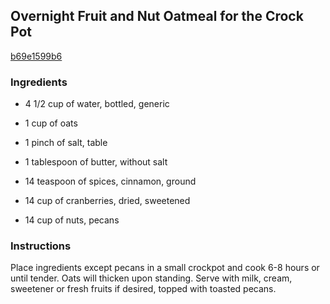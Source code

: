 ## Overnight Fruit and Nut Oatmeal for the Crock Pot

[b69e1599b6](http://www.food.com/recipe/overnight-fruit-and-nut-oatmeal-for-the-crock-pot-270333)

### Ingredients

 - 4 1/2 cup of water, bottled, generic

 - 1 cup of oats

 - 1 pinch of salt, table

 - 1 tablespoon of butter, without salt

 - 14 teaspoon of spices, cinnamon, ground

 - 14 cup of cranberries, dried, sweetened

 - 14 cup of nuts, pecans

### Instructions

Place ingredients except pecans in a small crockpot and cook 6-8 hours or until tender. Oats will thicken upon standing. Serve with milk, cream, sweetener or fresh fruits if desired, topped with toasted pecans.